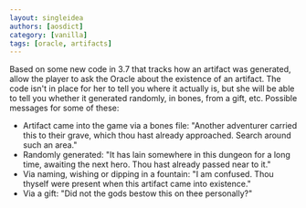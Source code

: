 ```yaml
---
layout: singleidea
authors: [aosdict]
category: [vanilla]
tags: [oracle, artifacts]
---
```

Based on some new code in 3.7 that tracks how an artifact was generated, allow
the player to ask the Oracle about the existence of an artifact. The code isn't
in place for her to tell you where it actually is, but she will be able to tell
you whether it generated randomly, in bones, from a gift, etc. Possible messages
for some of these:
* Artifact came into the game via a bones file: "Another adventurer carried this
  to their grave, which thou hast already approached. Search around such an
  area."
* Randomly generated: "It has lain somewhere in this dungeon for a long time,
  awaiting the next hero. Thou hast already passed near to it."
* Via naming, wishing or dipping in a fountain: "I am confused. Thou thyself
  were present when this artifact came into existence."
* Via a gift: "Did not the gods bestow this on thee personally?"

